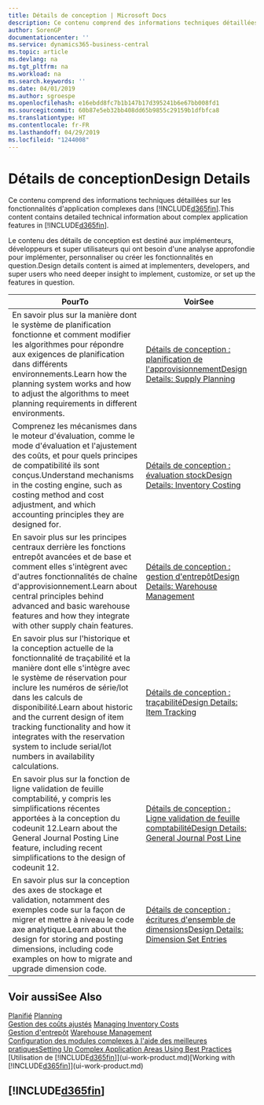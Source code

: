 ```yaml
---
title: Détails de conception | Microsoft Docs
description: Ce contenu comprend des informations techniques détaillées sur les fonctionnalités d'application complexes dans Business Central.
author: SorenGP
documentationcenter: ''
ms.service: dynamics365-business-central
ms.topic: article
ms.devlang: na
ms.tgt_pltfrm: na
ms.workload: na
ms.search.keywords: ''
ms.date: 04/01/2019
ms.author: sgroespe
ms.openlocfilehash: e16ebdd8fc7b1b147b17d395241b6e67bb008fd1
ms.sourcegitcommit: 60b87e5eb32bb408dd65b9855c29159b1dfbfca8
ms.translationtype: HT
ms.contentlocale: fr-FR
ms.lasthandoff: 04/29/2019
ms.locfileid: "1244008"
---
```

# <a name="design-details"></a><span data-ttu-id="36d47-103">Détails de conception</span><span class="sxs-lookup"><span data-stu-id="36d47-103">Design Details</span></span>
<span data-ttu-id="36d47-104">Ce contenu comprend des informations techniques détaillées sur les fonctionnalités d'application complexes dans [!INCLUDE[d365fin](includes/d365fin_md.md)].</span><span class="sxs-lookup"><span data-stu-id="36d47-104">This content contains detailed technical information about complex application features in [!INCLUDE[d365fin](includes/d365fin_md.md)].</span></span>  

 <span data-ttu-id="36d47-105">Le contenu des détails de conception est destiné aux implémenteurs, développeurs et super utilisateurs qui ont besoin d'une analyse approfondie pour implémenter, personnaliser ou créer les fonctionnalités en question.</span><span class="sxs-lookup"><span data-stu-id="36d47-105">Design details content is aimed at implementers, developers, and super users who need deeper insight to implement, customize, or set up the features in question.</span></span>  

|<span data-ttu-id="36d47-106">**Pour**</span><span class="sxs-lookup"><span data-stu-id="36d47-106">**To**</span></span>|<span data-ttu-id="36d47-107">**Voir**</span><span class="sxs-lookup"><span data-stu-id="36d47-107">**See**</span></span>|  
|------------|-------------|  
|<span data-ttu-id="36d47-108">En savoir plus sur la manière dont le système de planification fonctionne et comment modifier les algorithmes pour répondre aux exigences de planification dans différents environnements.</span><span class="sxs-lookup"><span data-stu-id="36d47-108">Learn how the planning system works and how to adjust the algorithms to meet planning requirements in different environments.</span></span>|[<span data-ttu-id="36d47-109">Détails de conception : planification de l'approvisionnement</span><span class="sxs-lookup"><span data-stu-id="36d47-109">Design Details: Supply Planning</span></span>](design-details-supply-planning.md)|  
|<span data-ttu-id="36d47-110">Comprenez les mécanismes dans le moteur d'évaluation, comme le mode d'évaluation et l'ajustement des coûts, et pour quels principes de compatibilité ils sont conçus.</span><span class="sxs-lookup"><span data-stu-id="36d47-110">Understand mechanisms in the costing engine, such as costing method and cost adjustment, and which accounting principles they are designed for.</span></span>|[<span data-ttu-id="36d47-111">Détails de conception : évaluation stock</span><span class="sxs-lookup"><span data-stu-id="36d47-111">Design Details: Inventory Costing</span></span>](design-details-inventory-costing.md)|  
|<span data-ttu-id="36d47-112">En savoir plus sur les principes centraux derrière les fonctions entrepôt avancées et de base et comment elles s'intègrent avec d'autres fonctionnalités de chaîne d'approvisionnement.</span><span class="sxs-lookup"><span data-stu-id="36d47-112">Learn about central principles behind advanced and basic warehouse features and how they integrate with other supply chain features.</span></span>|[<span data-ttu-id="36d47-113">Détails de conception : gestion d'entrepôt</span><span class="sxs-lookup"><span data-stu-id="36d47-113">Design Details: Warehouse Management</span></span>](design-details-warehouse-management.md)|  
|<span data-ttu-id="36d47-114">En savoir plus sur l'historique et la conception actuelle de la fonctionnalité de traçabilité et la manière dont elle s'intègre avec le système de réservation pour inclure les numéros de série/lot dans les calculs de disponibilité.</span><span class="sxs-lookup"><span data-stu-id="36d47-114">Learn about historic and the current design of item tracking functionality and how it integrates with the reservation system to include serial/lot numbers in availability calculations.</span></span>|[<span data-ttu-id="36d47-115">Détails de conception : traçabilité</span><span class="sxs-lookup"><span data-stu-id="36d47-115">Design Details: Item Tracking</span></span>](design-details-item-tracking.md)|  
|<span data-ttu-id="36d47-116">En savoir plus sur la fonction de ligne validation de feuille comptabilité, y compris les simplifications récentes apportées à la conception du codeunit 12.</span><span class="sxs-lookup"><span data-stu-id="36d47-116">Learn about the General Journal Posting Line feature, including recent simplifications to the design of codeunit 12.</span></span>|[<span data-ttu-id="36d47-117">Détails de conception : Ligne validation de feuille comptabilité</span><span class="sxs-lookup"><span data-stu-id="36d47-117">Design Details: General Journal Post Line</span></span>](design-details-general-journal-post-line.md)|
|<span data-ttu-id="36d47-118">En savoir plus sur la conception des axes de stockage et validation, notamment des exemples code sur la façon de migrer et mettre à niveau le code axe analytique.</span><span class="sxs-lookup"><span data-stu-id="36d47-118">Learn about the design for storing and posting dimensions, including code examples on how to migrate and upgrade dimension code.</span></span>|[<span data-ttu-id="36d47-119">Détails de conception : écritures d'ensemble de dimensions</span><span class="sxs-lookup"><span data-stu-id="36d47-119">Design Details: Dimension Set Entries</span></span>](design-details-dimension-set-entries.md)| 

## <a name="see-also"></a><span data-ttu-id="36d47-120">Voir aussi</span><span class="sxs-lookup"><span data-stu-id="36d47-120">See Also</span></span>  
 <span data-ttu-id="36d47-121">[Planifié](production-planning.md) </span><span class="sxs-lookup"><span data-stu-id="36d47-121">[Planning](production-planning.md) </span></span>  
 <span data-ttu-id="36d47-122">[Gestion des coûts ajustés](finance-manage-inventory-costs.md) </span><span class="sxs-lookup"><span data-stu-id="36d47-122">[Managing Inventory Costs](finance-manage-inventory-costs.md) </span></span>  
 <span data-ttu-id="36d47-123">[Gestion d'entrepôt](warehouse-manage-warehouse.md) </span><span class="sxs-lookup"><span data-stu-id="36d47-123">[Warehouse Management](warehouse-manage-warehouse.md) </span></span>  
 [<span data-ttu-id="36d47-124">Configuration des modules complexes à l'aide des meilleures pratiques</span><span class="sxs-lookup"><span data-stu-id="36d47-124">Setting Up Complex Application Areas Using Best Practices</span></span>](set-up-complex-application-areas-using-best-practices.md)  
 <span data-ttu-id="36d47-125">[Utilisation de [!INCLUDE[d365fin](includes/d365fin_md.md)]](ui-work-product.md)</span><span class="sxs-lookup"><span data-stu-id="36d47-125">[Working with [!INCLUDE[d365fin](includes/d365fin_md.md)]](ui-work-product.md)</span></span>

 ## [!INCLUDE[d365fin](includes/free_trial_md.md)]  
